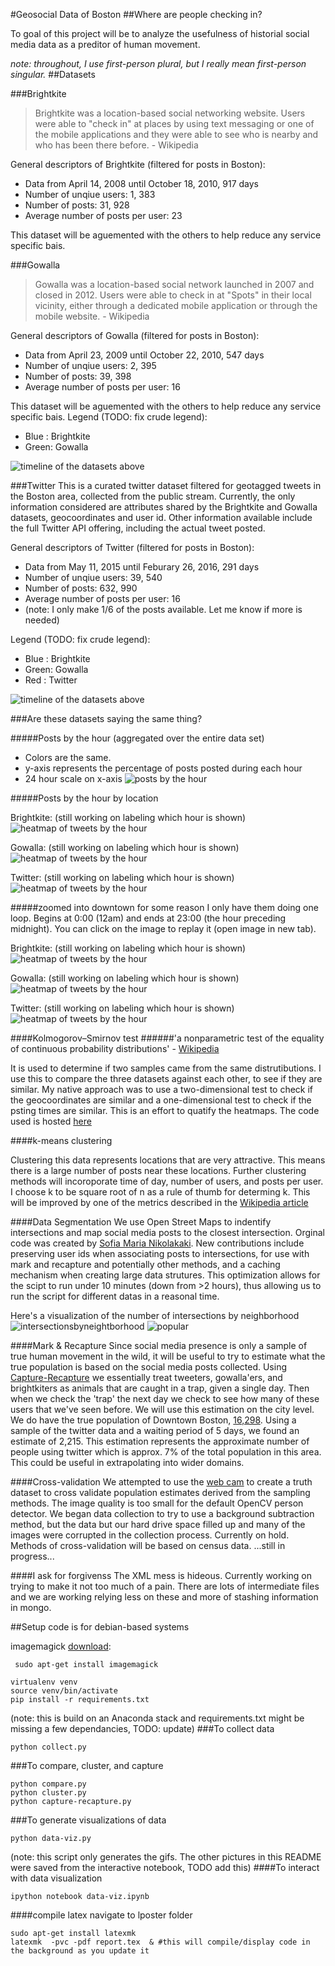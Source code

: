 #Geosocial Data of Boston
##Where are people checking in?

To goal of this project will be to analyze the usefulness of historial social media data as a preditor of human movement. 

*note: throughout, I use first-person plural, but I really mean first-person singular.*
##Datasets

###Brightkite
> Brightkite was a location-based social networking website. Users were able to "check in" at places by using text messaging or one of the mobile applications and they were able to see who is nearby and who has been there before. - Wikipedia

General descriptors of Brightkite (filtered for posts in Boston): 
* Data from April 14, 2008 until October 18, 2010, 917 days
* Number of unqiue users: 1, 383
* Number of posts:       31, 928
* Average number of posts per user: 23

This dataset will be aguemented with the others to help reduce any service specific bais.

###Gowalla
> Gowalla was a location-based social network launched in 2007 and closed in 2012. Users were able to check in at "Spots" in their local vicinity, either through a dedicated mobile application or through the mobile website. - Wikipedia

General descriptors of Gowalla (filtered for posts in Boston): 
* Data from April 23, 2009 until October 22, 2010, 547 days
* Number of unqiue users: 2, 395
* Number of posts:       39, 398 
* Average number of posts per user: 16

This dataset will be aguemented with the others to help reduce any service specific bais.
Legend (TODO: fix crude legend):
* Blue : Brightkite
* Green: Gowalla

![timeline of the datasets above](/balawson/img/postsperdaysmall.png)

###Twitter
This is a curated twitter dataset filtered for geotagged tweets in the Boston area, collected from the public stream. Currently, the only information considered are attributes shared by the Brightkite and Gowalla datasets, geocoordinates and user id. Other information available include the full Twitter API offering, including the actual tweet posted. 

General descriptors of Twitter (filtered for posts in Boston): 
* Data from May 11, 2015 until Feburary 26, 2016, 291 days
* Number of unqiue users: 39, 540 
* Number of posts:       632, 990 
* Average number of posts per user: 16
* (note: I only make 1/6 of the posts available. Let me know if more is needed)

Legend (TODO: fix crude legend):
* Blue : Brightkite
* Green: Gowalla
* Red  : Twitter 


![timeline of the datasets above](/balawson/img/postsperday.png)


###Are these datasets saying the same thing?

#####Posts by the hour (aggregated over the entire data set)
* Colors are the same. 
* y-axis represents the percentage of posts posted during each hour
* 24 hour scale on x-axis
![posts by the hour](/balawson/img/postsbyhour.png)

#####Posts by the hour by location

Brightkite: (still working on labeling which hour is shown)
![heatmap of tweets by the hour](/balawson/notebooks/brightkite.gif)

Gowalla: (still working on labeling which hour is shown)
![heatmap of tweets by the hour](/balawson/notebooks/gowalla.gif)

Twitter: (still working on labeling which hour is shown)
![heatmap of tweets by the hour](/balawson/notebooks/twitter.gif)

#####zoomed into downtown
for some reason I only have them doing one loop. Begins at 0:00 (12am) and ends at 23:00 (the hour preceding midnight). You can click on the image to replay it (open image in new tab).

Brightkite: (still working on labeling which hour is shown)
![heatmap of tweets by the hour](/balawson/notebooks/brightkite_zoom.gif)

Gowalla: (still working on labeling which hour is shown)
![heatmap of tweets by the hour](/balawson/notebooks/gowalla_zoom.gif)

Twitter: (still working on labeling which hour is shown)
![heatmap of tweets by the hour](/balawson/notebooks/twitter_zoom.gif)


####Kolmogorov–Smirnov test
######'a nonparametric test of the equality of continuous probability distributions' - [Wikipedia](https://en.wikipedia.org/wiki/Kolmogorov%E2%80%93Smirnov_test)

It is used to determine if two samples came from the same distrutibutions. I use this to compare the three datasets against each other, to see if they are similar. My native approach was to use a two-dimensional test to check if the geocoordinates are similar and a one-dimensional test to check if the psting times are similar. This is an effort to quatify the heatmaps. The code used is hosted [here](http://cs.marlboro.edu/courses/spring2014/jims_tutorials/ahernandez/Apr_25.attachments/scic_stat_tests.py)


####k-means clustering

Clustering this data represents locations that are very attractive. This means there is a large number of posts near these locations. Further clustering methods will incoroporate time of day, number of users, and posts per user. I choose k to be square root of n as a rule of thumb for determing k. This will be improved by one of the metrics described in the [Wikipedia article](https://en.wikipedia.org/wiki/Determining_the_number_of_clusters_in_a_data_set)

####Data Segmentation
We use Open Street Maps to indentify intersections and map social media posts to the closest intersection. Orginal code was created by [Sofia Maria Nikolakaki](https://cs-people.bu.edu/smnikol). New contributions include preserving user ids when associating posts to intersections, for use with mark and recapture and potentially other methods, and a caching mechanism when creating large data strutures. This optimization allows for the scipt to run under 10 minutes (down from >2 hours), thus allowing us to run the script for different datas in a reasonal time.

Here's a visualization of the number of intersections by neighborhood 
![intersectionsbyneightborhood](/balawson/img/numberofintersections.png)
![popular](/balawson/img/popularintersections.png)

####Mark & Recapture
Since social media presence is only a sample of true human movement in the wild, it will be useful to try to estimate what the true population is based on the social media posts collected. Using [Capture-Recapture](http://cs-people.bu.edu/lapets/591/s.php#1121b48a2e1040808d9538ff15ae342f) we essentially treat tweeters, gowalla'ers, and brightkiters as animals that are caught in a trap, given a single day. Then when we check the 'trap' the next day we check to see how many of these users that we've seen before. We will use this estimation on the city level. We do have the true population of Downtown Boston, [16,298](http://archive.boston.com/yourtown/news/downtown/2011/04/census_data_downtown_populatio.html). Using a sample of the twitter data and a waiting period of 5 days, we found an estimate of 2,215. This estimation represents the approximate number of people using twitter which is approx. 7% of the total population in this area. This could be useful in extrapolating into wider domains. 

####Cross-validation
We attempted to use the [web cam](http://www.bu.edu/av/alumni/marsh/image.jpg?1460605284161) to create a truth dataset to cross validate population estimates derived from the sampling methods. The image quality is too small for the default OpenCV person detector. We began data collection to try to use a background subtraction method, but the data but our hard drive space filled up and many of the images were corrupted in the collection process. Currently on hold. Methods of cross-validation will be based on census data. ...still in progress...

####I ask for forgivenss
The XML mess is hideous. Currently working on trying to make it not too much of a pain. There are lots of intermediate files and we are working relying less on these and more of stashing information in mongo.

##Setup
code is for debian-based systems

imagemagick [download](http://www.imagemagick.org/script/binary-releases.php):
```
 sudo apt-get install imagemagick
```

```
virtualenv venv
source venv/bin/activate
pip install -r requirements.txt
```
(note: this is build on an Anaconda stack and requirements.txt might be missing a few dependancies, TODO: update)
###To collect data
```
python collect.py
```
###To compare, cluster, and capture
```
python compare.py
python cluster.py
python capture-recapture.py
```
###To generate visualizations of data
```
python data-viz.py
```
(note: this script only generates the gifs. The other pictures in this README were saved from the interactive notebook, TODO add this)
####To interact with data visualization
```
ipython notebook data-viz.ipynb
```
####compile latex
navigate to lposter folder
```
sudo apt-get install latexmk
latexmk  -pvc -pdf report.tex  & #this will compile/display code in the background as you update it
```
